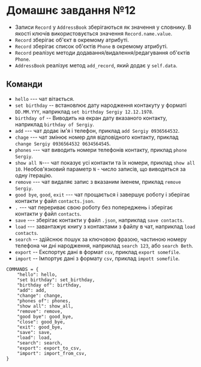 # Домашнє завдання №12


- Записи `Record` у `AddressBook` зберігаються як значення у словнику.
  В якості ключів використовується значення `Record.name.value`.
- `Record` зберігає об'єкт <Name> в окремому атрибуті.
- `Record` зберігає список об'єктів `Phone` в окремому атрибуті.
- `Record` реалізує методи додавання/видалення/редагування об'єктів `Phone`.
- `AddressBook` реалізує метод `add_record`, який додає <Record> у `self.data`.


## Команди
- `hello` --- чат вітається.
- `set birthday` -- встановлює дату народження контакуту у форматі  `DD.MM.YYY`, наприклад `set birthday Sergiy 12.12.1978`.
- `birthday of` -- Виводить на екран дату вказаного контакту, наприклад `birthday of Sergiy`.
- `add` --- чат додає ім'я і телефон, приклад `add Sergiy 0936564532`.
- `chage` --- чат змінює номер для відповідного контакту, приклад `change Sergiy 0936564532 0634564545`.
- `phones` --- чат виводить номери телефонів контакту, приклад `phone Sergiy`.
- `show all N`--- чат показує усі контакти та їх номери, приклад `show all 10`. Необов'язковий параметр `N` - число записів, що виводяться за одну ітерацію.
- `remove` --- чат видаляє запис з вказаним іменем, приклад `remove Sergiy`.
- `good bye`, `good`, `exit` --- чат прощається і завершує роботу і зберігає контакти у файл `contacts.json`.
- `.` --- чат перериває свою роботу без попереджень і зберігає контакти у файл `contacts`.
- `save` --- зберігає контакти у файл `.json`, наприклад `save contacts`.
- `load` --- завантажує книгу з контактами з файлу в чат, наприклад `load contacts`.
- `search` -- здійснює пошук за ключовою фразою, частиною номеру телефона чи дні народження, наприклад `search 123`, або `search Beth`.
- `export` -- Експортує дані в формат `csv`, приклад `export somefile`.
- `import` -- Імпортує дані з формату `csv`, приклад `impott somefile`.


```
COMMANDS = {
    "hello": hello,
    "set birthday": set_birthday,
    "birthday of": birthday,
    "add": add,
    "change": change,
    "phones of": phones,
    "show all": show_all,
    "remove": remove,
    "good bye": good_bye,
    "close": good_bye,
    "exit": good_bye,
    "save": save,
    "load": load,
    "search": search,
    "export": export_to_csv,
    "import": import_from_csv,
}
```
